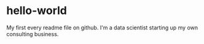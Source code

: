 # hello-world
My first every readme file on github.
I'm a data scientist starting up my own consulting business.
